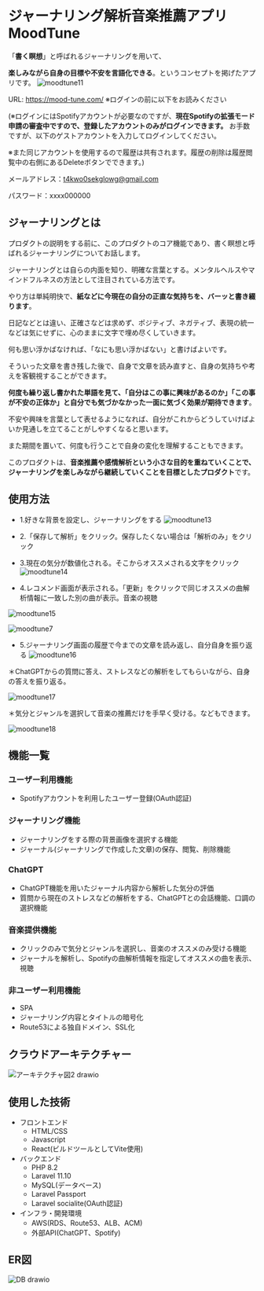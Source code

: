 # ジャーナリング解析音楽推薦アプリ MoodTune
「**書く瞑想**」と呼ばれるジャーナリングを用いて、

**楽しみながら自身の目標や不安を言語化できる**。というコンセプトを掲げたアプリです。
![moodtune11](https://github.com/MatsudaSaku/MoodTune/assets/149235059/9c2b7db0-5906-44ff-9ae7-a96c2c2a8275)

URL: https://mood-tune.com/ ※ログインの前に以下をお読みください

 (※ログインにはSpotifyアカウントが必要なのですが、**現在Spotifyの拡張モード申請の審査中ですので、登録したアカウントのみがログインできます。**
 お手数ですが、以下のゲストアカウントを入力してログインしてください。
 
 ※また同じアカウントを使用するので履歴は共有されます。履歴の削除は履歴閲覧中の右側にあるDeleteボタンでできます。)

 メールアドレス：t4kwo0sekglowg@gmail.com

 パスワード：xxxx000000
 
## ジャーナリングとは
プロダクトの説明をする前に、このプロダクトのコア機能であり、書く瞑想と呼ばれるジャーナリングについてお話します。

ジャーナリングとは自らの内面を知り、明確な言葉とする。メンタルヘルスやマインドフルネスの方法として注目されている方法です。

やり方は単純明快で、**紙などに今現在の自分の正直な気持ちを、バーッと書き綴ります**。

日記などとは違い、正確さなどは求めず、ポジティブ、ネガティブ、表現の統一などは気にせずに、心のままに文字で埋め尽くしていきます。

何も思い浮かばなければ、「なにも思い浮かばない」と書けばよいです。

そういった文章を書き残した後で、自身で文章を読み直すと、自身の気持ちや考えを客観視することができます。

**何度も繰り返し書かれた単語を見て、「自分はこの事に興味があるのか」「この事が不安の正体か」と自分でも気づかなかった一面に気づく効果が期待できます**。

不安や興味を言葉として表せるようになれば、自分がこれからどうしていけばよいか見通しを立てることがしやすくなると思います。

また期間を置いて、何度も行うことで自身の変化を理解することもできます。

このプロダクトは、**音楽推薦や感情解析という小さな目的を重ねていくことで、ジャーナリングを楽しみながら継続していくことを目標としたプロダクト**です。

## 使用方法

- 1.好きな背景を設定し、ジャーナリングをする
 ![moodtune13](https://github.com/MatsudaSaku/MoodTune/assets/149235059/66568f09-3590-4ae3-ad43-ab5245ed03de)

- 2.「保存して解析」をクリック。保存したくない場合は「解析のみ」をクリック
- 3.現在の気分が数値化される。そこからオススメされる文字をクリック
 ![moodtune14](https://github.com/MatsudaSaku/MoodTune/assets/149235059/f1843d90-e944-4164-9bc3-735d0bca718d)
  
- 4.レコメンド画面が表示される。「更新」をクリックで同じオススメの曲解析情報に一致した別の曲が表示。音楽の視聴

![moodtune15](https://github.com/MatsudaSaku/MoodTune/assets/149235059/6827f6a7-4e0a-4726-ad85-354d4c2da495)

![moodtune7](https://github.com/MatsudaSaku/MoodTune/assets/149235059/458788b9-4d96-4340-a6c7-0665ce44f232)

- 5.ジャーナリング画面の履歴で今までの文章を読み返し、自分自身を振り返る
![moodtune16](https://github.com/MatsudaSaku/MoodTune/assets/149235059/d515727b-7709-4fd8-bd2a-3b6c6a31d9ee)


＊ChatGPTからの質問に答え、ストレスなどの解析をしてもらいながら、自身の答えを振り返る。

![moodtune17](https://github.com/MatsudaSaku/MoodTune/assets/149235059/2b02f469-1645-4ef3-82db-a9289a855614)

＊気分とジャンルを選択して音楽の推薦だけを手早く受ける。などもできます。

![moodtune18](https://github.com/MatsudaSaku/MoodTune/assets/149235059/b1dc50d9-bff3-409a-9ee3-13b89724675a)
## 機能一覧
### ユーザー利用機能
- Spotifyアカウントを利用したユーザー登録(OAuth認証)

### ジャーナリング機能
- ジャーナリングをする際の背景画像を選択する機能
- ジャーナル(ジャーナリングで作成した文章)の保存、閲覧、削除機能

### ChatGPT
- ChatGPT機能を用いたジャーナル内容から解析した気分の評価
- 質問から現在のストレスなどの解析をする、ChatGPTとの会話機能、口調の選択機能

### 音楽提供機能
- クリックのみで気分とジャンルを選択し、音楽のオススメのみ受ける機能
- ジャーナルを解析し、Spotifyの曲解析情報を指定してオススメの曲を表示、視聴

### 非ユーザー利用機能
- SPA
- ジャーナリング内容とタイトルの暗号化
- Route53による独自ドメイン、SSL化

## クラウドアーキテクチャー
![アーキテクチャ図2 drawio](https://github.com/MatsudaSaku/MoodTune/assets/149235059/eaf106ca-b424-4e85-b4d1-56935d816582)

## 使用した技術
- フロントエンド
  - HTML/CSS
  - Javascript
  - React(ビルドツールとしてVite使用)
- バックエンド
  - PHP 8.2
  - Laravel 11.10
  - MySQL(データベース)
  - Laravel Passport
  - Laravel socialite(OAuth認証)
- インフラ・開発環境
  - AWS(RDS、Route53、ALB、ACM)
  - 外部API(ChatGPT、Spotify)
## ER図
![DB drawio](https://github.com/MatsudaSaku/MoodTune/assets/149235059/83fce149-9991-4468-8c54-a75b9382f81d)
